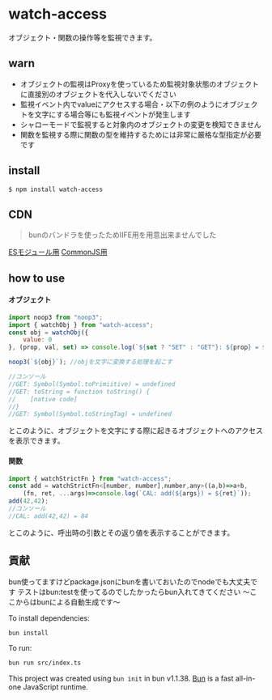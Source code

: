 # watch-access
オブジェクト・関数の操作等を監視できます。
## warn
- オブジェクトの監視はProxyを使っているため監視対象状態のオブジェクトに直接別のオブジェクトを代入しないでください
- 監視イベント内でvalueにアクセスする場合・以下の例のようにオブジェクトを文字にする場合等にも監視イベントが発生します
- シャローモードで監視すると対象内のオブジェクトの変更を検知できません
- 関数を監視する際に関数の型を維持するためには非常に厳格な型指定が必要です
## install
```bash
$ npm install watch-access
```
## CDN
> bunのバンドラを使ったためIIFE用を用意出来ませんでした

[ESモジュール用](https://unpkg.com/watch-access/dist/esm.js)
[CommonJS用](https://unpkg.com/watch-access/dist/cjs.js)
## how to use
#### オブジェクト
```js
import noop3 from "noop3";
import { watchObj } from "watch-access";
const obj = watchObj({
    value: 0
}, (prop, val, set) => console.log(`${set ? "SET" : "GET"}: ${prop} = ${val}`));

noop3(`${obj}`); //objを文字に変換する処理を起こす

//コンソール
//GET: Symbol(Symbol.toPrimiitive) = undefined
//GET: toString = function toString() {
//    [native code]
//}
//GET: Symbol(Symbol.toStringTag) = undefined
```
とこのように、オブジェクトを文字にする際に起きるオブジェクトへのアクセスを表示できます。
#### 関数
```js
import { watchStrictFn } from "watch-access";
const add = watchStrictFn<[number, number],number,any>((a,b)=>a+b,
    (fn, ret, ...args)=>console.log(`CAL: add(${args}) = ${ret}`));
add(42,42);
//コンソール
//CAL: add(42,42) = 84
```
とこのように、呼出時の引数とその返り値を表示することができます。
## 貢献
bun使ってますけどpackage.jsonにbunを書いておいたのでnodeでも大丈夫です
テストはbun:testを使ってるのでしたかったらbun入れてきてください
～ここからはbunによる自動生成です～

To install dependencies:

```bash
bun install
```

To run:

```bash
bun run src/index.ts
```

This project was created using `bun init` in bun v1.1.38. [Bun](https://bun.sh) is a fast all-in-one JavaScript runtime.
